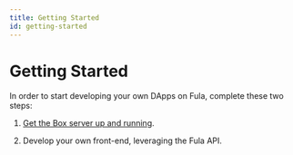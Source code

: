```yaml
---
title: Getting Started
id: getting-started
---
```

# Getting Started

In order to start developing your own DApps on Fula, complete these two steps:

1. [Get the Box server up and running](/getting-started/box-setup).

2. Develop your own front-end, leveraging the Fula API.
